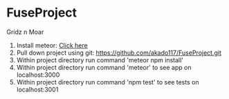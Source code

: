 # FuseProject
Gridz n Moar

1. Install meteor: [Click here](https://www.meteor.com/install "Meteor's Install Guide")
2. Pull down project using git: https://github.com/akado117/FuseProject.git
3. Within project directory run command 'meteor npm install'
4. Within project directory run command 'meteor' to see app on localhost:3000
5. Within project directory run command 'npm test' to see tests on localhost:3001